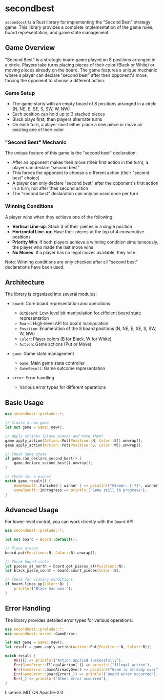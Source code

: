 # secondbest

`secondbest` is a Rust library for implementing the "Second Best" strategy game. This library
provides a complete implementation of the game rules, board representation, and game state management.

## Game Overview

"Second Best" is a strategic board game played on 8 positions arranged in a circle. Players take turns
placing pieces of their color (Black or White) or moving pieces already on the board. The game features
a unique mechanic where a player can declare "second best" after their opponent's move, forcing the opponent
to choose a different action.

### Game Setup

- The game starts with an empty board of 8 positions arranged in a circle (N, NE, E, SE, S, SW, W, NW)
- Each position can hold up to 3 stacked pieces
- Black plays first, then players alternate turns
- On each turn, a player must either place a new piece or move an existing one of their color

### "Second Best" Mechanic

The unique feature of this game is the "second best" declaration:

- After an opponent makes their move (their first action in the turn), a player can declare "second best"
- This forces the opponent to choose a different action (their "second best" choice)
- A player can only declare "second best" after the opponent's first action in a turn, not after their second action
- The "second best" declaration can only be used once per turn

### Winning Conditions

A player wins when they achieve one of the following:
- **Vertical Line-up**: Stack 3 of their pieces in a single position
- **Horizontal Line-up**: Have their pieces at the top of 4 consecutive positions
- **Priority Win**: If both players achieve a winning condition simultaneously, the player who made the last move wins
- **No Moves**: If a player has no legal moves available, they lose

Note: Winning conditions are only checked after all "second best" declarations have been used.

## Architecture

The library is organized into several modules:

- `board`: Core board representation and operations
  - `BitBoard`: Low-level bit manipulation for efficient board state representation
  - `Board`: High-level API for board manipulation
  - `Position`: Enumeration of the 8 board positions (N, NE, E, SE, S, SW, W, NW)
  - `Color`: Player colors (B for Black, W for White)
  - `Action`: Game actions (Put or Move)

- `game`: Game state management
  - `Game`: Main game state controller
  - `GameResult`: Game outcome representation

- `error`: Error handling
  - Various error types for different operations

## Basic Usage

```rust
use secondbest::prelude::*;

// Create a new game
let mut game = Game::new();

// Apply actions (place pieces and move them)
game.apply_action(Action::Put(Position::N, Color::B)).unwrap();
game.apply_action(Action::Put(Position::S, Color::W)).unwrap();

// Check game state
if game.can_declare_second_best() {
    game.declare_second_best().unwrap();
}

// Check for a winner
match game.result() {
    GameResult::Finished { winner } => println!("Winner: {:?}", winner),
    GameResult::InProgress => println!("Game still in progress"),
}
```

## Advanced Usage

For lower-level control, you can work directly with the `Board` API:

```rust
use secondbest::prelude::*;

let mut board = Board::default();

// Place pieces
board.put(Position::N, Color::B).unwrap();

// Check board state
let pieces_at_north = board.get_pieces_at(Position::N);
let black_piece_count = board.count_pieces(Color::B);

// Check for winning conditions
if board.lines_up(Color::B) {
    println!("Black has won!");
}
```

## Error Handling

The library provides detailed error types for various operations:

```rust
use secondbest::prelude::*;
use secondbest::error::GameError;

let mut game = Game::new();
let result = game.apply_action(Action::Put(Position::N, Color::B));

match result {
    Ok(()) => println!("Action applied successfully"),
    Err(GameError::IllegalAction(_)) => println!("Illegal action"),
    Err(GameError::GameAlreadyOver) => println!("Game is already over"),
    Err(GameError::BoardError(_)) => println!("Board error occurred"),
    Err(_) => println!("Other error occurred"),
}
```

License: MIT OR Apache-2.0
